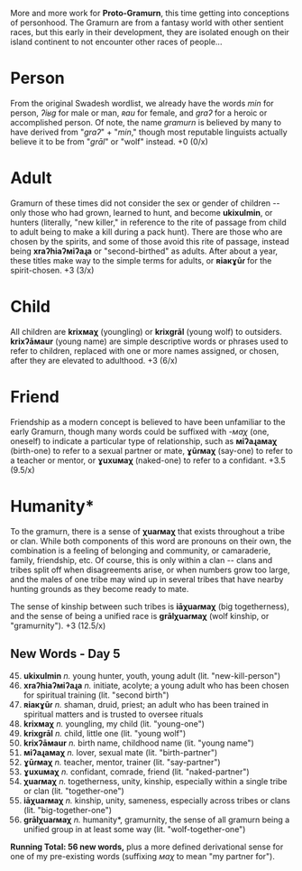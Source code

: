 More and more work for **Proto-Gramurn**, this time getting into conceptions of personhood. The Gramurn are from a fantasy world with other sentient races, but this early in their development, they are isolated enough on their island continent to not encounter other races of people...

# Person

From the original Swadesh wordlist, we already have the words _min_ for person, _ʔiʁg_ for male or man, _ʀau_ for female, and _graʔ_ for a heroic or accomplished person. Of note, the name _gramurn_ is believed by many to have derived from "_graʔ_" + "_min_," though most reputable linguists actually believe it to be from "_grāl_" or "wolf" instead. +0 (0/x)

# Adult

Gramurn of these times did not consider the sex or gender of children -- only those who had grown, learned to hunt, and become **ukixulmin**, or hunters (literally, "new killer," in reference to the rite of passage from child to adult being to make a kill during a pack hunt). There are those who are chosen by the spirits, and some of those avoid this rite of passage, instead being **xraʔhiaʔмiʔaɻa** or "second-birthed" as adults. After about a year, these titles make way to the simple terms for adults, or **ʀiaкɣūɾ** for the spirit-chosen. +3 (3/x)

# Child

All children are **krixмaχ** (youngling) or **krixgrāl** (young wolf) to outsiders. **krixʔāмaur** (young name) are simple descriptive words or phrases used to refer to children, replaced with one or more names assigned, or chosen, after they are elevated to adulthood. +3 (6/x)

# Friend

Friendship as a modern concept is believed to have been unfamiliar to the early Gramurn, though many words could be suffixed with _-мaχ_ (one, oneself) to indicate a particular type of relationship, such as **мiʔaɻaмaχ** (birth-one) to refer to a sexual partner or mate, **ɣūɾмaχ** (say-one) to refer to a teacher or mentor, or **ɣuxuмaχ** (naked-one) to refer to a confidant. +3.5 (9.5/x)

# Humanity*

To the gramurn, there is a sense of **χuaɾмaχ** that exists throughout a tribe or clan. While both components of this word are pronouns on their own, the combination is a feeling of belonging and community, or camaraderie, family, friendship, etc. Of course, this is only within a clan -- clans and tribes split off when disagreements arise, or when numbers grow too large, and the males of one tribe may wind up in several tribes that have nearby hunting grounds as they become ready to mate.

The sense of kinship between such tribes is **iāχuaɾмaχ** (big togetherness), and the sense of being a unified race is **grālχuaɾмaχ** (wolf kinship, or "gramurnity"). +3 (12.5/x)

## New Words - Day 5

45. **ukixulmin** _n._ young hunter, youth, young adult (lit. "new-kill-person")
46. **xraʔhiaʔмiʔaɻa** _n._ initiate, acolyte; a young adult who has been chosen for spiritual training (lit. "second birth")
48. **ʀiaкɣūɾ** _n._ shaman, druid, priest; an adult who has been trained in spiritual matters and is trusted to oversee rituals
49. **krixмaχ** _n._ youngling, my child (lit. "young-one")
49. **krixgrāl** _n._ child, little one (lit. "young wolf")
50. **krixʔāмaur** _n._ birth name, childhood name (lit. "young name")
51. **мiʔaɻaмaχ** _n._ lover, sexual mate (lit. "birth-partner")
52. **ɣūɾмaχ** _n._ teacher, mentor, trainer (lit. "say-partner")
53. **ɣuxuмaχ** _n._ confidant, comrade, friend (lit. "naked-partner")
54. **χuaɾмaχ** _n._ togetherness, unity, kinship, especially within a single tribe or clan (lit. "together-one")
55. **iāχuaɾмaχ** _n._ kinship, unity, sameness, especially across tribes or clans (lit. "big-together-one")
56. **grālχuaɾмaχ** _n._ humanity\*, gramurnity, the sense of all gramurn being a unified group in at least some way (lit. "wolf-together-one")

**Running Total: 56 new words,** plus a more defined derivational sense for one of my pre-existing words (suffixing _мaχ_ to mean "my partner for").
